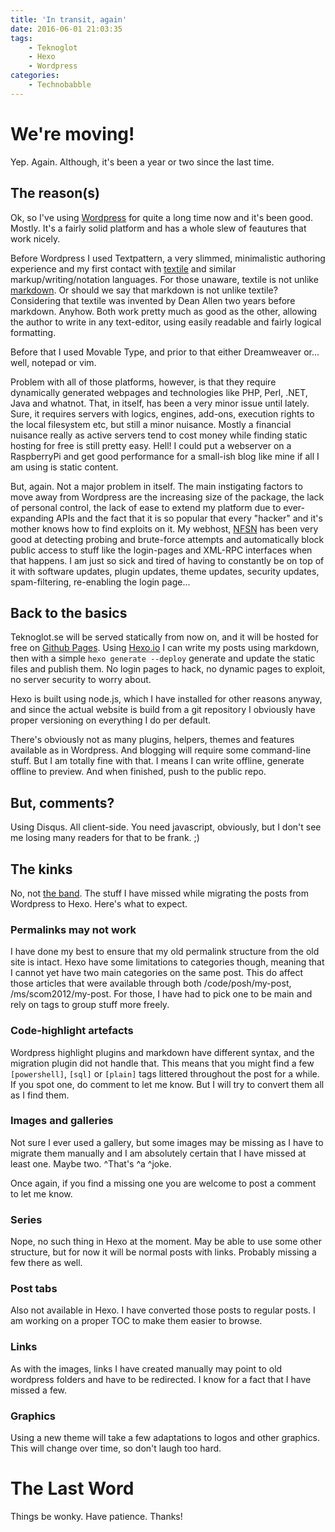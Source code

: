 ```yaml
---
title: 'In transit, again'
date: 2016-06-01 21:03:35
tags:
    - Teknoglot
    - Hexo
    - Wordpress
categories:
    - Technobabble
---
```


# We're moving!

Yep. Again. Although, it's been a year or two since the last time.

## The reason(s)

Ok, so I've using [Wordpress][1] for quite a long time now and it's been good. Mostly.
It's a fairly solid platform and has a whole slew of feautures that work nicely.

Before Wordpress I used Textpattern, a very slimmed, minimalistic authoring experience and my first contact with [textile][2] and
similar markup/writing/notation languages. For those unaware, textile is not unlike [markdown][4].
Or should we say that markdown is not unlike textile? Considering that textile was invented by Dean Allen two years before markdown.
Anyhow. Both work pretty much as good as the other, allowing the author to write in any text-editor, using easily readable and fairly logical formatting.

Before that I used Movable Type, and prior to that either Dreamweaver or... well, notepad or vim.

Problem with all of those platforms, however, is that they require dynamically generated webpages and technologies like PHP, Perl, .NET, Java and whatnot.
That, in itself, has been a very minor issue until lately. Sure, it requires servers with logics, engines, add-ons, execution rights to the local filesystem etc, but
still a minor nuisance. Mostly a financial nuisance really as active servers tend to cost money while finding static hosting for free is still pretty easy.
Hell! I could put a webserver on a RaspberryPi and get good performance for a small-ish blog like mine if all I am using is static content.

But, again. Not a major problem in itself. The main instigating factors to move away from Wordpress are the increasing size of the package, the lack of personal control, 
the lack of ease to extend my platform due to ever-expanding APIs and the fact that it is so popular that every "hacker" and it's mother knows how to find exploits on it.
My webhost, [NFSN][5] has been very good at detecting probing and brute-force attempts and automatically block public access to stuff like the login-pages and XML-RPC interfaces when that happens.
I am just so sick and tired of having to constantly be on top of it with software updates, plugin updates, theme updates, security updates, spam-filtering, re-enabling the login page...

## Back to the basics

Teknoglot.se will be served statically from now on, and it will be hosted for free on [Github Pages][6].
Using [Hexo.io][7] I can write my posts using markdown, then with a simple `hexo generate --deploy` generate and update the static files and publish them.
No login pages to hack, no dynamic pages to exploit, no server security to worry about.

Hexo is built using node.js, which I have installed for other reasons anyway, and since the actual website is build from a git repository I obviously have proper versioning on everything I do per default.

There's obviously not as many plugins, helpers, themes and features available as in Wordpress. And blogging will require some command-line stuff.
But I am totally fine with that. I means I can write offline, generate offline to preview. And when finished, push to the public repo.

## But, comments?

Using Disqus. All client-side.
You need javascript, obviously, but I don't see me losing many readers for that to be frank. ;)

## The kinks

No, not [the band][8]. The stuff I have missed while migrating the posts from Wordpress to Hexo.
Here's what to expect.

### Permalinks may not work

I have done my best to ensure that my old permalink structure from the old site is intact.
Hexo have some limitations to categories though, meaning that I cannot yet have two main categories on the same post.
This do affect those articles that were available through both /code/posh/my-post, /ms/scom2012/my-post.
For those, I have had to pick one to be main and rely on tags to group stuff more freely. 

### Code-highlight artefacts

Wordpress highlight plugins and markdown have different syntax, and the migration plugin did not handle that.
This means that you might find a few `[powershell]`, `[sql]` or `[plain]` tags littered throughout the post for a while.
If you spot one, do comment to let me know. But I will try to convert them all as I find them.

### Images and galleries

Not sure I ever used a gallery, but some images may be missing as I have to migrate them manually and I am absolutely certain that I have missed at least one. Maybe two. ^That's ^a ^joke.

Once again, if you find a missing one you are welcome to post a comment to let me know.

### Series

Nope, no such thing in Hexo at the moment.
May be able to use some other structure, but for now it will be normal posts with links. Probably missing a few there as well.

### Post tabs

Also not available in Hexo.
I have converted those posts to regular posts. I am working on a proper TOC to make them easier to browse.

### Links

As with the images, links I have created manually may point to old wordpress folders and have to be redirected.
I know for a fact that I have missed a few.

### Graphics

Using a new theme will take a few adaptations to logos and other graphics.
This will change over time, so don't laugh too hard. 

# The Last Word

Things be wonky. Have patience. Thanks!



[1]: https://www.wordpress.org
[2]: https://en.wikipedia.org/wiki/Textile_(markup_language)
[3]: http://textpattern.com/
[4]: https://en.wikipedia.org/wiki/Markdown
[5]: https://www.nearlyfreespeech.net/
[6]: https://pages.github.com/
[7]: https://hexo.io/
[8]: https://en.wikipedia.org/wiki/The_Kinks
